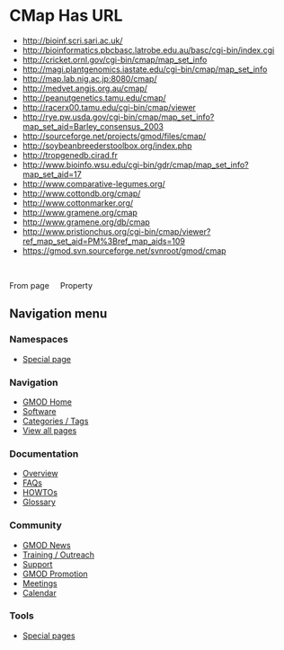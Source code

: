 



<span id="top"></span>




# <span dir="auto">CMap Has URL</span>






  

- <a href="http://bioinf.scri.sari.ac.uk/" class="external"
  rel="nofollow">http://bioinf.scri.sari.ac.uk/</a>
- <a
  href="http://bioinformatics.pbcbasc.latrobe.edu.au/basc/cgi-bin/index.cgi"
  class="external"
  rel="nofollow">http://bioinformatics.pbcbasc.latrobe.edu.au/basc/cgi-bin/index.cgi</a>
- <a href="http://cricket.ornl.gov/cgi-bin/cmap/map_set_info"
  class="external"
  rel="nofollow">http://cricket.ornl.gov/cgi-bin/cmap/map_set_info</a>
- <a
  href="http://magi.plantgenomics.iastate.edu/cgi-bin/cmap/map_set_info"
  class="external"
  rel="nofollow">http://magi.plantgenomics.iastate.edu/cgi-bin/cmap/map_set_info</a>
- <a href="http://map.lab.nig.ac.jp:8080/cmap/" class="external"
  rel="nofollow">http://map.lab.nig.ac.jp:8080/cmap/</a>
- <a href="http://medvet.angis.org.au/cmap/" class="external"
  rel="nofollow">http://medvet.angis.org.au/cmap/</a>
- <a href="http://peanutgenetics.tamu.edu/cmap/" class="external"
  rel="nofollow">http://peanutgenetics.tamu.edu/cmap/</a>
- <a href="http://racerx00.tamu.edu/cgi-bin/cmap/viewer" class="external"
  rel="nofollow">http://racerx00.tamu.edu/cgi-bin/cmap/viewer</a>
- <a
  href="http://rye.pw.usda.gov/cgi-bin/cmap/map_set_info?map_set_aid=Barley_consensus_2003"
  class="external"
  rel="nofollow">http://rye.pw.usda.gov/cgi-bin/cmap/map_set_info?map_set_aid=Barley_consensus_2003</a>
- <a href="http://sourceforge.net/projects/gmod/files/cmap/"
  class="external"
  rel="nofollow">http://sourceforge.net/projects/gmod/files/cmap/</a>
- <a href="http://soybeanbreederstoolbox.org/index.php" class="external"
  rel="nofollow">http://soybeanbreederstoolbox.org/index.php</a>
- <a href="http://tropgenedb.cirad.fr" class="external"
  rel="nofollow">http://tropgenedb.cirad.fr</a>
- <a
  href="http://www.bioinfo.wsu.edu/cgi-bin/gdr/cmap/map_set_info?map_set_aid=17"
  class="external"
  rel="nofollow">http://www.bioinfo.wsu.edu/cgi-bin/gdr/cmap/map_set_info?map_set_aid=17</a>
- <a href="http://www.comparative-legumes.org/" class="external"
  rel="nofollow">http://www.comparative-legumes.org/</a>
- <a href="http://www.cottondb.org/cmap/" class="external"
  rel="nofollow">http://www.cottondb.org/cmap/</a>
- <a href="http://www.cottonmarker.org/" class="external"
  rel="nofollow">http://www.cottonmarker.org/</a>
- <a href="http://www.gramene.org/cmap" class="external"
  rel="nofollow">http://www.gramene.org/cmap</a>
- <a href="http://www.gramene.org/db/cmap" class="external"
  rel="nofollow">http://www.gramene.org/db/cmap</a>
- <a
  href="http://www.pristionchus.org/cgi-bin/cmap/viewer?ref_map_set_aid=PM%3Bref_map_aids=109"
  class="external"
  rel="nofollow">http://www.pristionchus.org/cgi-bin/cmap/viewer?ref_map_set_aid=PM%3Bref_map_aids=109</a>
- <a href="https://gmod.svn.sourceforge.net/svnroot/gmod/cmap"
  class="external"
  rel="nofollow">https://gmod.svn.sourceforge.net/svnroot/gmod/cmap</a>

 

From page     Property








## Navigation menu



### Namespaces

- <span id="ca-nstab-special">[Special
  page](/wiki/Special%3APageProperty/CMap%3A%3AHas_URL "This is a special page, you cannot edit the page itself")</span>






### Navigation



- <span id="n-GMOD-Home">[GMOD Home](/wiki/Main_Page)</span>
- <span id="n-Software">[Software](/wiki/GMOD_Components)</span>
- <span id="n-Categories-.2F-Tags">[Categories /
  Tags](/wiki/Categories)</span>
- <span id="n-View-all-pages">[View all
  pages](/wiki/Special:AllPages)</span>




### Documentation



- <span id="n-Overview">[Overview](/wiki/Overview)</span>
- <span id="n-FAQs">[FAQs](/wiki/Category%3AFAQ)</span>
- <span id="n-HOWTOs">[HOWTOs](/wiki/Category%3AHOWTO)</span>
- <span id="n-Glossary">[Glossary](/wiki/Glossary)</span>




### Community



- <span id="n-GMOD-News">[GMOD News](/wiki/GMOD_News)</span>
- <span id="n-Training-.2F-Outreach">[Training /
  Outreach](/wiki/Training_and_Outreach)</span>
- <span id="n-Support">[Support](/wiki/Support)</span>
- <span id="n-GMOD-Promotion">[GMOD
  Promotion](/wiki/GMOD_Promotion)</span>
- <span id="n-Meetings">[Meetings](/wiki/Meetings)</span>
- <span id="n-Calendar">[Calendar](/wiki/Calendar)</span>




### Tools



- <span id="t-specialpages"><a href="/wiki/Special%3ASpecialPages" accesskey="q"
  title="A list of all special pages [q]">Special pages</a></span>








<!-- -->




